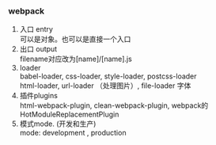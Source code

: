### webpack
1. 入口 entry  
可以是对象。也可以是直接一个入口
2. 出口 output  
filename对应改为[name]/[name].js
3. loader  
babel-loader,  css-loader, style-loader, postcss-loader      
html-loader, url-loader （处理图片）, file-loader 字体
4. 插件plugins  
html-webpack-plugin, clean-webpack-plugin, webpack的HotModuleReplacementPlugin
5. 模式mode. (开发和生产)  
mode: development , production